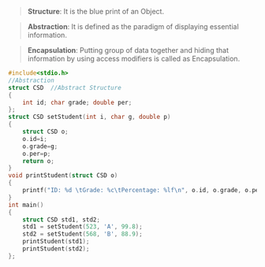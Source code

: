 >**Structure**: It is the blue print of an Object.  

>**Abstraction**: It is defined as the paradigm of displaying essential information.  

>**Encapsulation**: Putting group of data together and hiding that information by using access modifiers is called as Encapsulation.    
```c
#include<stdio.h>
//Abstraction
struct CSD  //Abstract Structure
{
    int id; char grade; double per;
};
struct CSD setStudent(int i, char g, double p)
{
    struct CSD o;
    o.id=i;
    o.grade=g;
    o.per=p; 
    return o;
}
void printStudent(struct CSD o)
{
    printf("ID: %d \tGrade: %c\tPercentage: %lf\n", o.id, o.grade, o.per);
}
int main()
{
    struct CSD std1, std2;
    std1 = setStudent(523, 'A', 99.8);
    std2 = setStudent(568, 'B', 88.9);
    printStudent(std1);
    printStudent(std2);
};
```
